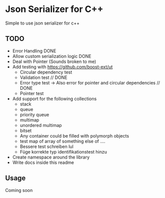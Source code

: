 # Json Serializer for C++

Simple to use json serializer for c++

## TODO

- Error Handling DONE
- Allow custom serialization logic DONE
- Deal with Pointer (Sounds broken to me)
- Add testing with https://github.com/boost-ext/ut
	- Circular dependency test
	- Validation test // DONE
	- Error type test -> Also error for pointer and circular dependencies // DONE
	- Pointer test
- Add support for the following collections
    - stack
    - queue
    - priority queue
    - multimap
    - unordered multimap 
    - bitset
    - Any container could be filled with polymorph objects
    - test map of array of something else of ....
    - Bessere test schreiben lul
    - Füge korrekte typ identifikationstest hinzu
- Create namespace around the library
- Write docs inside this readme 

## Usage


Coming soon